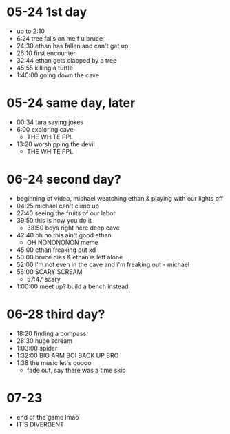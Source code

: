 # 05-24 1st day 
- up to 2:10
- 6:24 tree falls on me f u bruce
- 24:30 ethan has fallen and can't get up 
- 26:10 first encounter
- 32:44 ethan gets clapped by a tree
- 45:55 killing a turtle
- 1:40:00 going down the cave

# 05-24 same day, later
- 00:34 tara saying jokes
- 6:00 exploring cave
	- THE WHITE PPL
- 13:20 worshipping the devil
	- THE WHITE PPL

# 06-24 second day?
- beginning of video, michael weatching ethan & playing with our lights off
- 04:25 michael can't climb up
- 27:40 seeing the fruits of our labor
- 39:50 this is how you do it
	- 38:50 boys right here deep cave
- 42:40 oh no this ain't good ethan
	- OH NONONONON meme
- 45:00 ethan freaking out xd
- 50:00 bruce dies & ethan is left alone
- 52:00 i'm not even in the cave and i'm freaking out - michael
- 56:00 SCARY SCREAM
	- 57:47 scary
- 1:00:00 meet up? build a bench instead

# 06-28 third day?
- 18:20 finding a compass
-  28:30 huge scream
- 1:03:00 spider
- 1:32:00  BIG ARM BOI BACK UP BRO 
-  1:38 the music let's goooo
	- fade out, say there was a time skip

# 07-23
- end of the game lmao
- IT'S DIVERGENT